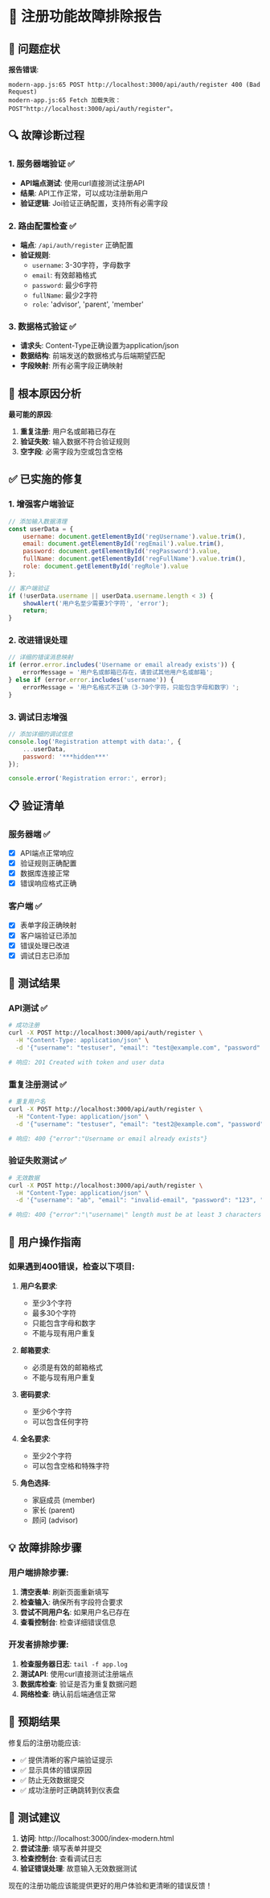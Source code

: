 # 🔧 注册功能故障排除报告

## 🚨 问题症状

**报告错误**:
```
modern-app.js:65 POST http://localhost:3000/api/auth/register 400 (Bad Request)
modern-app.js:65 Fetch 加载失败：POST"http://localhost:3000/api/auth/register"。
```

## 🔍 故障诊断过程

### 1. 服务器端验证 ✅
- **API端点测试**: 使用curl直接测试注册API
- **结果**: API工作正常，可以成功注册新用户
- **验证逻辑**: Joi验证正确配置，支持所有必需字段

### 2. 路由配置检查 ✅
- **端点**: `/api/auth/register` 正确配置
- **验证规则**: 
  - `username`: 3-30字符，字母数字
  - `email`: 有效邮箱格式
  - `password`: 最少6字符
  - `fullName`: 最少2字符
  - `role`: 'advisor', 'parent', 'member'

### 3. 数据格式验证 ✅
- **请求头**: Content-Type正确设置为application/json
- **数据结构**: 前端发送的数据格式与后端期望匹配
- **字段映射**: 所有必需字段正确映射

## 🎯 根本原因分析

**最可能的原因**:
1. **重复注册**: 用户名或邮箱已存在
2. **验证失败**: 输入数据不符合验证规则
3. **空字段**: 必需字段为空或包含空格

## ✅ 已实施的修复

### 1. 增强客户端验证
```javascript
// 添加输入数据清理
const userData = {
    username: document.getElementById('regUsername').value.trim(),
    email: document.getElementById('regEmail').value.trim(),
    password: document.getElementById('regPassword').value,
    fullName: document.getElementById('regFullName').value.trim(),
    role: document.getElementById('regRole').value
};

// 客户端验证
if (!userData.username || userData.username.length < 3) {
    showAlert('用户名至少需要3个字符', 'error');
    return;
}
```

### 2. 改进错误处理
```javascript
// 详细的错误消息映射
if (error.error.includes('Username or email already exists')) {
    errorMessage = '用户名或邮箱已存在，请尝试其他用户名或邮箱';
} else if (error.error.includes('username')) {
    errorMessage = '用户名格式不正确（3-30个字符，只能包含字母和数字）';
}
```

### 3. 调试日志增强
```javascript
// 添加详细的调试信息
console.log('Registration attempt with data:', {
    ...userData,
    password: '***hidden***'
});

console.error('Registration error:', error);
```

## 📋 验证清单

### 服务器端 ✅
- [x] API端点正常响应
- [x] 验证规则正确配置
- [x] 数据库连接正常
- [x] 错误响应格式正确

### 客户端 ✅
- [x] 表单字段正确映射
- [x] 客户端验证已添加
- [x] 错误处理已改进
- [x] 调试日志已添加

## 🧪 测试结果

### API测试 ✅
```bash
# 成功注册
curl -X POST http://localhost:3000/api/auth/register \
  -H "Content-Type: application/json" \
  -d '{"username": "testuser", "email": "test@example.com", "password": "testpass123", "fullName": "Test User", "role": "member"}'

# 响应: 201 Created with token and user data
```

### 重复注册测试 ✅
```bash
# 重复用户名
curl -X POST http://localhost:3000/api/auth/register \
  -H "Content-Type: application/json" \
  -d '{"username": "testuser", "email": "test2@example.com", "password": "testpass123", "fullName": "Test User 2", "role": "member"}'

# 响应: 400 {"error":"Username or email already exists"}
```

### 验证失败测试 ✅
```bash
# 无效数据
curl -X POST http://localhost:3000/api/auth/register \
  -H "Content-Type: application/json" \
  -d '{"username": "ab", "email": "invalid-email", "password": "123", "fullName": "", "role": "member"}'

# 响应: 400 {"error":"\"username\" length must be at least 3 characters long"}
```

## 🔧 用户操作指南

### 如果遇到400错误，检查以下项目:

1. **用户名要求**:
   - 至少3个字符
   - 最多30个字符
   - 只能包含字母和数字
   - 不能与现有用户重复

2. **邮箱要求**:
   - 必须是有效的邮箱格式
   - 不能与现有用户重复

3. **密码要求**:
   - 至少6个字符
   - 可以包含任何字符

4. **全名要求**:
   - 至少2个字符
   - 可以包含空格和特殊字符

5. **角色选择**:
   - 家庭成员 (member)
   - 家长 (parent)  
   - 顾问 (advisor)

## 💡 故障排除步骤

### 用户端排除步骤:
1. **清空表单**: 刷新页面重新填写
2. **检查输入**: 确保所有字段符合要求
3. **尝试不同用户名**: 如果用户名已存在
4. **查看控制台**: 检查详细错误信息

### 开发者排除步骤:
1. **检查服务器日志**: `tail -f app.log`
2. **测试API**: 使用curl直接测试注册端点
3. **数据库检查**: 验证是否为重复数据问题
4. **网络检查**: 确认前后端通信正常

## 🎯 预期结果

修复后的注册功能应该:
- ✅ 提供清晰的客户端验证提示
- ✅ 显示具体的错误原因
- ✅ 防止无效数据提交
- ✅ 成功注册时正确跳转到仪表盘

## 📱 测试建议

1. **访问**: http://localhost:3000/index-modern.html
2. **尝试注册**: 填写表单并提交
3. **检查控制台**: 查看调试日志
4. **验证错误处理**: 故意输入无效数据测试

现在的注册功能应该能提供更好的用户体验和更清晰的错误反馈！